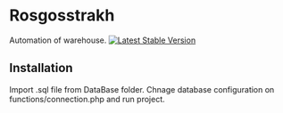 # Rosgosstrakh
Automation of warehouse.
[![Latest Stable Version](https://img.shields.io/packagist/v/phpunit/phpunit.svg?style=flat-square)](https://rosgosstrakh.armdev.xyz/)
## Installation
Import .sql file from DataBase folder. Chnage database configuration on functions/connection.php and run project.

